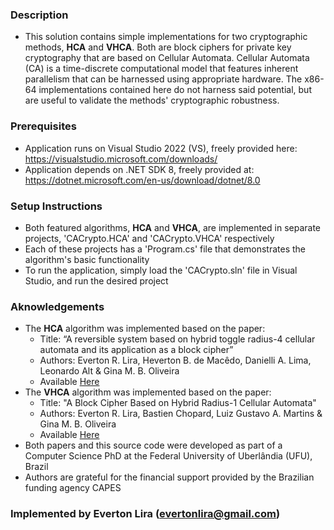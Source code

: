 ### Description
 - This solution contains simple implementations for two cryptographic methods, **HCA** and **VHCA**. Both are block ciphers for private key cryptography that are based on Cellular Automata. Cellular Automata (CA) is a time-discrete computational model that features inherent parallelism that can be harnessed using appropriate hardware. The x86-64 implementations contained here do not harness said potential, but are useful to validate the methods' cryptographic robustness.

### Prerequisites
 - Application runs on Visual Studio 2022 (VS), freely provided here: https://visualstudio.microsoft.com/downloads/
 - Application depends on .NET SDK 8, freely provided at: https://dotnet.microsoft.com/en-us/download/dotnet/8.0

### Setup Instructions
 - Both featured algorithms, **HCA** and **VHCA**, are implemented in separate projects, 'CACrypto.HCA' and 'CACrypto.VHCA' respectively
 - Each of these projects has a 'Program.cs' file that demonstrates the algorithm's basic functionality
 - To run the application, simply load the 'CACrypto.sln' file in Visual Studio, and run the desired project

### Aknowledgements
 - The **HCA** algorithm was implemented based on the paper:
	- Title: “A reversible system based on hybrid toggle radius-4 cellular automata and its application as a block cipher”
	- Authors: Everton R. Lira, Heverton B. de Macêdo, Danielli A. Lima, Leonardo Alt & Gina M. B. Oliveira
	- Available [Here](https://link.springer.com/article/10.1007/s11047-023-09941-6)
 - The **VHCA** algorithm was implemented based on the paper:
	 - Title: "A Block Cipher Based on Hybrid Radius-1 Cellular Automata"
	 - Authors: Everton R. Lira, Bastien Chopard, Luiz Gustavo A. Martins & Gina M. B. Oliveira
	 - Available [Here](https://www.oldcitypublishing.com/journals/jca-home/jca-issue-contents/jca-volume-18-number-2-3-2024/jca-18-2-3-p-157-186/)
- Both papers and this source code were developed as part of a Computer Science PhD at the Federal University of Uberlândia (UFU), Brazil
- Authors are grateful for the financial support provided by the Brazilian funding agency CAPES

### Implemented by Everton Lira (evertonlira@gmail.com)
